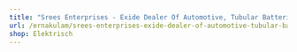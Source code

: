 ```yaml
---
title: "Srees Enterprises - Exide Dealer Of Automotive, Tubular Batteries, Inverters Or Home Ups And Solar System"
url: /ernakulam/srees-enterprises-exide-dealer-of-automotive-tubular-batteries-inverters-or-home-ups-and-solar-system/
shop: Elektrisch
---
```

